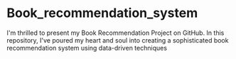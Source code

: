 # Book_recommendation_system
 I'm thrilled to present my Book Recommendation Project on GitHub. In this repository, I've poured my heart and soul into creating a sophisticated book recommendation system using data-driven techniques
